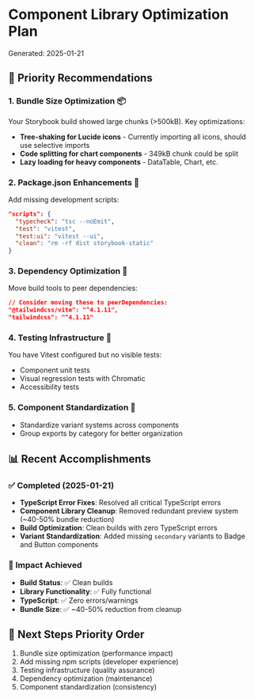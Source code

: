 # Component Library Optimization Plan

Generated: 2025-01-21

## 🔧 Priority Recommendations

### 1. **Bundle Size Optimization** 📦
Your Storybook build showed large chunks (>500kB). Key optimizations:
- **Tree-shaking for Lucide icons** - Currently importing all icons, should use selective imports
- **Code splitting for chart components** - 349kB chunk could be split
- **Lazy loading for heavy components** - DataTable, Chart, etc.

### 2. **Package.json Enhancements** 📝
Add missing development scripts:
```json
"scripts": {
  "typecheck": "tsc --noEmit",
  "test": "vitest", 
  "test:ui": "vitest --ui",
  "clean": "rm -rf dist storybook-static"
}
```

### 3. **Dependency Optimization** 🔄
Move build tools to peer dependencies:
```json
// Consider moving these to peerDependencies:
"@tailwindcss/vite": "^4.1.11",
"tailwindcss": "^4.1.11"
```

### 4. **Testing Infrastructure** 🧪
You have Vitest configured but no visible tests:
- Component unit tests
- Visual regression tests with Chromatic  
- Accessibility tests

### 5. **Component Standardization** 🎨
- Standardize variant systems across components
- Group exports by category for better organization

## 📊 Recent Accomplishments

### ✅ Completed (2025-01-21)
- **TypeScript Error Fixes**: Resolved all critical TypeScript errors
- **Component Library Cleanup**: Removed redundant preview system (~40-50% bundle reduction)
- **Build Optimization**: Clean builds with zero TypeScript errors
- **Variant Standardization**: Added missing `secondary` variants to Badge and Button components

### 🎯 Impact Achieved
- **Build Status**: ✅ Clean builds
- **Library Functionality**: ✅ Fully functional  
- **TypeScript**: ✅ Zero errors/warnings
- **Bundle Size**: ✅ ~40-50% reduction from cleanup

## 🚀 Next Steps Priority Order
1. Bundle size optimization (performance impact)
2. Add missing npm scripts (developer experience)
3. Testing infrastructure (quality assurance)
4. Dependency optimization (maintenance)
5. Component standardization (consistency)